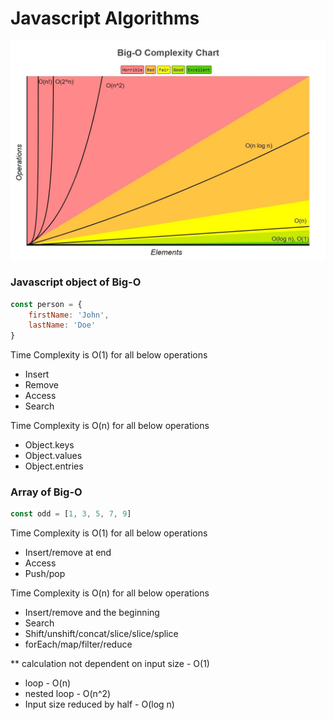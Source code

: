 # Javascript Algorithms

![alt Big-O Complexity Chart](data/BigOComplexityChart.jpg)

### Javascript object of Big-O
```javascript
const person = {
    firstName: 'John',
    lastName: 'Doe'
}
```
Time Complexity is O(1) for all below operations
- Insert
- Remove
- Access
- Search

Time Complexity is O(n) for all below operations
- Object.keys
- Object.values
- Object.entries

### Array of Big-O
```javascript
const odd = [1, 3, 5, 7, 9]
```
Time Complexity is O(1) for all below operations
- Insert/remove at end
- Access
- Push/pop

Time Complexity is O(n) for all below operations
- Insert/remove and the beginning
- Search
- Shift/unshift/concat/slice/slice/splice
- forEach/map/filter/reduce

** calculation not dependent on input size - O(1)
- loop - O(n)
- nested loop - O(n^2)
- Input size reduced by half - O(log n)